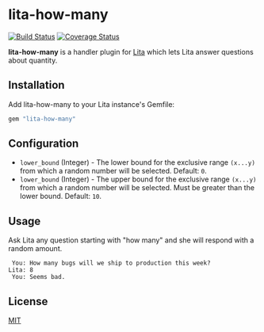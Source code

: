 # lita-how-many

[![Build Status](https://travis-ci.org/jimmycuadra/lita-how-many.png?branch=master)](https://travis-ci.org/jimmycuadra/lita-how-many)
[![Coverage Status](https://coveralls.io/repos/jimmycuadra/lita-how-many/badge.png)](https://coveralls.io/r/jimmycuadra/lita-how-many)

**lita-how-many** is a handler plugin for [Lita](https://www.lita.io/) which lets Lita answer questions about quantity.

## Installation

Add lita-how-many to your Lita instance's Gemfile:

``` ruby
gem "lita-how-many"
```

## Configuration

* `lower_bound` (Integer) - The lower bound for the exclusive range `(x...y)` from which a random number will be selected. Default: `0`.
* `lower_bound` (Integer) - The upper bound for the exclusive range `(x...y)` from which a random number will be selected. Must be greater than the lower bound. Default: `10`.

## Usage

Ask Lita any question starting with "how many" and she will respond with a random amount.

```
 You: How many bugs will we ship to production this week?
Lita: 8
 You: Seems bad.
```

## License

[MIT](http://opensource.org/licenses/MIT)
